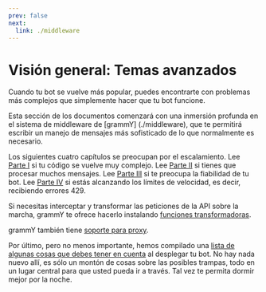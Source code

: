 ```yaml
---
prev: false
next:
  link: ./middleware
---
```


# Visión general: Temas avanzados

Cuando tu bot se vuelve más popular, puedes encontrarte con problemas más complejos que simplemente hacer que tu bot funcione.

Esta sección de los documentos comenzará con una inmersión profunda en el sistema de middleware de [grammY] (./middleware), que te permitirá escribir un manejo de mensajes más sofisticado de lo que normalmente es necesario.

Los siguientes cuatro capítulos se preocupan por el escalamiento.
Lee [Parte I](./structuring) si tu código se vuelve muy complejo.
Lee [Parte II](./scaling) si tienes que procesar muchos mensajes.
Lee [Parte III](./reliability) si te preocupa la fiabilidad de tu bot.
Lee [Parte IV](./flood) si estás alcanzando los límites de velocidad, es decir, recibiendo errores 429.

Si necesitas interceptar y transformar las peticiones de la API sobre la marcha, grammY te ofrece hacerlo instalando [funciones transformadoras](./transformers).

grammY también tiene [soporte para proxy](./proxy).

Por último, pero no menos importante, hemos compilado una [lista de algunas cosas que debes tener en cuenta](./deployment) al desplegar tu bot.
No hay nada nuevo allí, es sólo un montón de cosas sobre las posibles trampas, todo en un lugar central para que usted pueda ir a través.
Tal vez te permita dormir mejor por la noche.
